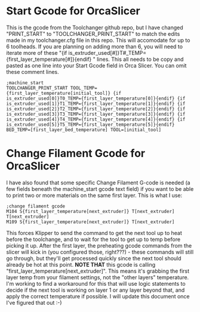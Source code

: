 # Start Gcode for OrcaSlicer
This is the gcode from the Toolchanger github repo, but I have changed "PRINT_START" to "TOOLCHANGER_PRINT_START" to match the edits made in my toolchanger.cfg file in this repo. This will accomodate for up to 6 toolheads. If you are planning on adding more than 6, you will need to iterate more of these "{if is_extruder_used[#]}T#_TEMP={first_layer_temperature[#]}{endif} " lines. This all needs to be copy and pasted as one line into your Start Gcode field in Orca Slicer. You can omit these comment lines.

```
;machine_start
TOOLCHANGER_PRINT_START TOOL_TEMP={first_layer_temperature[initial_tool]} {if is_extruder_used[0]}T0_TEMP={first_layer_temperature[0]}{endif} {if is_extruder_used[1]}T1_TEMP={first_layer_temperature[1]}{endif} {if is_extruder_used[2]}T2_TEMP={first_layer_temperature[2]}{endif} {if is_extruder_used[3]}T3_TEMP={first_layer_temperature[3]}{endif} {if is_extruder_used[4]}T4_TEMP={first_layer_temperature[4]}{endif} {if is_extruder_used[5]}T5_TEMP={first_layer_temperature[5]}{endif}  BED_TEMP=[first_layer_bed_temperature] TOOL=[initial_tool]
```

# Change Filament Gcode for OrcaSlicer
I have also found that some specific Change Filament G-code is needed (a few fields beneath the machine_start gcode text field) if you want to be able to print two or more materials on the same first layer. This is what I use:

```
;change filament gcode
M104 S{first_layer_temperature[next_extruder]} T[next_extruder]
T[next_extruder]
M109 S{first_layer_temperature[next_extruder]} T[next_extruder]
```

This forces Klipper to send the command to get the next tool up to heat before the toolchange, and to wait for the tool to get up to temp before picking it up. After the first layer, the preheating gcode commands from the slicer will kick in (you configured those, right???) - these commands will still go through, but they'll get processed quickly since the next tool should already be hot at this point. **NOTE THAT** this gcode is calling "first_layer_temperature[next_extruder]". This means it's grabbing the first layer temp from your filament settings, not the "other layers" temperature. I'm working to find a workaround for this that will use logic statements to decide if the next tool is working on layer 1 or any layer beyond that, and apply the correct temperature if possible. I will update this document once I've figured that out :-)
